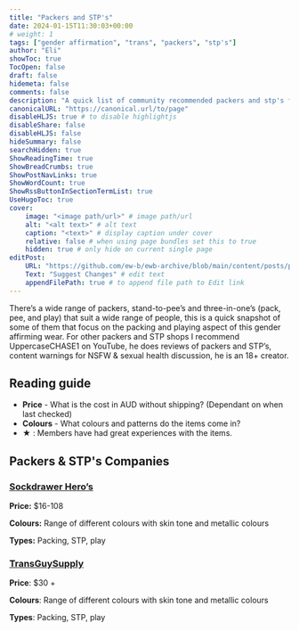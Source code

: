 ```yaml
---
title: "Packers and STP's"
date: 2024-01-15T11:30:03+00:00
# weight: 1
tags: ["gender affirmation", "trans", "packers", "stp's"]
author: "Eli"
showToc: true
TocOpen: false
draft: false
hidemeta: false
comments: false
description: "A quick list of community recommended packers and stp's for gender affirming wear."
canonicalURL: "https://canonical.url/to/page"
disableHLJS: true # to disable highlightjs
disableShare: false
disableHLJS: false
hideSummary: false
searchHidden: true
ShowReadingTime: true
ShowBreadCrumbs: true
ShowPostNavLinks: true
ShowWordCount: true
ShowRssButtonInSectionTermList: true
UseHugoToc: true
cover:
    image: "<image path/url>" # image path/url
    alt: "<alt text>" # alt text
    caption: "<text>" # display caption under cover
    relative: false # when using page bundles set this to true
    hidden: true # only hide on current single page
editPost:
    URL: "https://github.com/ew-b/ewb-archive/blob/main/content/posts/packer-stp-company-recs.md"
    Text: "Suggest Changes" # edit text
    appendFilePath: true # to append file path to Edit link
---
```



There’s a wide range of packers, stand-to-pee’s and three-in-one’s (pack, pee, and play) that suit a wide range of people, this is a quick snapshot of some of them that focus on the packing and playing aspect of this gender affirming wear. For other packers and STP shops I recommend UppercaseCHASE1 on YouTube, he does reviews of packers and STP’s, content warnings for NSFW & sexual health discussion, he is an 18+ creator.

## Reading guide

* **Price** - What is the cost in AUD without shipping? (Dependant on when last checked)
* **Colours** - What colours and patterns do the items come in?
* **★** : Members have had great experiences with the items.


## Packers & STP's Companies
### [Sockdrawer Hero’s](https://sockdrawerheroes.com/collections/packers-stp)

**Price:** $16-108

**Colours:** Range of different colours with skin tone and metallic colours

**Types:** Packing, STP, play


### [TransGuySupply](https://transguysupply.com/collections/ftm-stp)

**Price**: $30 +

**Colours**: Range of different colours with skin tone and metallic colours

**Types**: Packing, STP, play